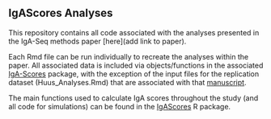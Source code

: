 ## IgAScores Analyses

This repository contains all code associated with the analyses presented in the IgA-Seq methods paper [here](add link to paper).

Each Rmd file can be run individually to recreate the analyses within the paper. All associated data is included via objects/functions in the associated [IgA-Scores](https://github.com/microbialman/IgAScores) package, with the exception of the input files for the replication dataset (Huus_Analyses.Rmd) that are associated with that [manuscript](https://doi.org/10.1016/j.chom.2020.03.012).

The main functions used to calculate IgA scores throughout the study (and all code for simulations) can be found in the [IgAScores](https://github.com/microbialman/IgAScores) R package. 
